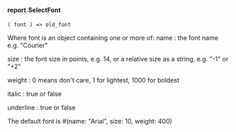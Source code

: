 #### report.SelectFont

``` suneido
( font ) => old_font
```

Where font is an object containing one or more of:
name
: the font name e.g. "Courier"

size
: the font size in points, e.g. 14,
or a relative size as a string, e.g. "-1" or "+2"

weight
: 0 means don't care, 1 for lightest, 1000 for boldest

italic
: true or false

underline
: true or false

The default font is #(name: "Arial", size: 10, weight: 400)